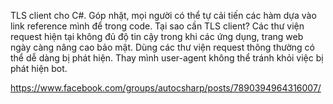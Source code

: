 TLS client cho C#. Góp nhặt, mọi người có thể tự cải tiến các hàm dựa vào link reference mình để trong code.
Tại sao cần TLS client?
Các thư viện request hiện tại không đủ độ tin cậy trong khi các ứng dụng, trang web ngày càng nâng cao bảo mật. Dùng các thư viện request thông thường có thể dễ dàng bị phát hiện. Thay mình user-agent không thể tránh khỏi việc bị phát hiện bot.

https://www.facebook.com/groups/autocsharp/posts/7890394964316007/
